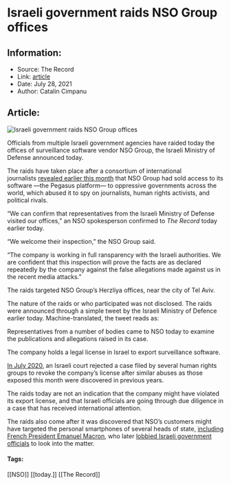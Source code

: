 # Israeli government raids NSO Group offices
### 

## Information:
+ Source: The Record
+ Link: [article](https://therecord.media/israeli-government-raids-nso-group-offices/)
+ Date: July 28, 2021
+ Author: Catalin Cimpanu


## Article:
![Israeli government raids NSO Group offices](https://therecord.media/wp-content/uploads/2021/07/NSO-Group.png)

Officials from multiple Israeli government agencies have raided today the offices of surveillance software vendor NSO Group, the Israeli Ministry of Defense announced today.


The raids have taken place after a consortium of international journalists [revealed earlier this month](https://forbiddenstories.org/case/the-pegasus-project/) that NSO Group had sold access to its software —the Pegasus platform— to oppressive governments across the world, which abused it to spy on journalists, human rights activists, and political rivals.


“We can confirm that representatives from the Israeli Ministry of Defense visited our offices,” an NSO spokesperson confirmed to *The Record* today earlier today.


“We welcome their inspection,” the NSO Group said.


“The company is working in full ransparency with the Israeli authorities. We are confident that this inspection will prove the facts are as declared repeatedly by the company against the false allegations made against us in the recent media attacks.”


The raids targeted NSO Group’s Herzliya offices, near the city of Tel Aviv.


The nature of the raids or who participated was not disclosed. The raids were announced through a simple tweet by the Israeli Ministry of Defence earlier today. Machine-translated, the tweet reads as:


Representatives from a number of bodies came to NSO today to examine the publications and allegations raised in its case.





The company holds a legal license in Israel to export surveillance software.


[In July 2020](https://www.business-humanrights.org/en/latest-news/israel-court-rejects-case-to-revoke-spyware-firm-nso-groups-export-license/), an Israeli court rejected a case filed by several human rights groups to revoke the company’s license after similar abuses as those exposed this month were discovered in previous years.


The raids today are not an indication that the company might have violated its export license, and that Israeli officials are going through due diligence in a case that has received international attention.


The raids also come after it was discovered that NSO’s customers might have targeted the personal smartphones of several heads of state, [including French President Emanuel Macron](https://www.theguardian.com/world/2021/jul/20/emmanuel-macron-identified-in-leaked-pegasus-project-data), who later [lobbied Israeli government officials](https://www.theguardian.com/world/2021/jul/25/emmanuel-macron-pushes-for-israeli-inquiry-into-nso-spyware-concerns) to look into the matter.





#### Tags:
[[NSO]] [[today.]] [[The Record]]
